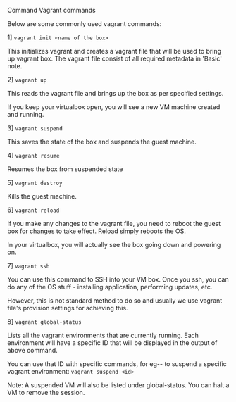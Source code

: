 Command Vagrant commands

Below are some commonly used vagrant commands:

1] ``vagrant init <name of the box>``

This initializes vagrant and creates a vagrant file that will be used to bring up vagrant box.
The vagrant file consist of all required metadata in 'Basic' note.

2] `` vagrant up ``

This reads the vagrant file and brings up the box as per specified settings.

If you keep your virtualbox open, you will see a new VM machine created and running.

3] `` vagrant suspend ``

This saves the state of the box and suspends the guest machine.

4] `` vagrant resume ``

Resumes the box from suspended state

5] ``vagrant destroy``

Kills the guest machine.

6] ``vagrant reload ``

If you make any changes to the vagrant file, you need to reboot the guest box for changes to take effect. Reload simply reboots the OS.

In your virtualbox, you will actually see the box going down and powering on.

7] ``vagrant ssh``

You can use this command to SSH into your VM box. Once you ssh, you can do any of the OS stuff - installing application, performing updates, etc.

However, this is not standard method to do so and usually we use vagrant file's provision settings for achieving this.

8] ``vagrant global-status``

Lists all the vagrant environments that are currently running.
Each environment will have a specific ID that will be displayed in the output of above command.

You can use that ID with specific commands, for eg-- to suspend a specific vagrant environment:
``vagrant suspend <id>``

Note: A suspended VM will also be listed under global-status. You can halt a VM to remove the session.


